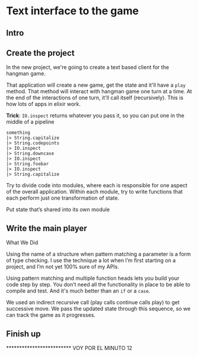 # Text interface to the game

## Intro

## Create the project

In the new project, we're going to create a text based client for the hangman game.

That application will create a new game, get the state and it'll have a `play` method. That method will interact with hangman game one turn at a time. At the end of the interactions of one turn, it'll call itself (recursively). This is how lots of apps in elixir work.

**Trick**: `IO.inspect` returns whatever you pass it, so you can put one in the middle of a pipeline

```
something
|> String.capitalize
|> String.codepoints
|> IO.inspect
|> String.downcase
|> IO.inspect
|> String.foobar
|> IO.inspect
|> String.capitalize
```

Try to divide code into modules, where each is responsible for one aspect of the overall application. Within each module, try to write functions that each perform just one transformation of state.

Put state that’s shared into its own module

## Write the main player

What We Did

Using the name of a structure when pattern matching a parameter is a form of type checking. I use the technique a lot when I’m first starting on a project, and I’m not yet 100% sure of my APIs.

Using pattern matching and multiple function heads lets you build your code step by step. You don’t need all the functionality in place to be able to compile and test. And it's much better than an `if` or a `case`.

We used an indirect recursive call (play calls continue calls play) to get successive move. We pass the updated state through this sequence, so we can track the game as it progresses.

## Finish up

*************************    VOY POR EL MINUTO 12


